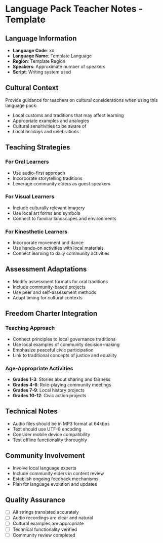 # Language Pack Teacher Notes - Template

## Language Information
- **Language Code**: xx
- **Language Name**: Template Language
- **Region**: Template Region
- **Speakers**: Approximate number of speakers
- **Script**: Writing system used

## Cultural Context
Provide guidance for teachers on cultural considerations when using this language pack:

- Local customs and traditions that may affect learning
- Appropriate examples and analogies
- Cultural sensitivities to be aware of
- Local holidays and celebrations

## Teaching Strategies
### For Oral Learners
- Use audio-first approach
- Incorporate storytelling traditions
- Leverage community elders as guest speakers

### For Visual Learners
- Include culturally relevant imagery
- Use local art forms and symbols
- Connect to familiar landscapes and environments

### For Kinesthetic Learners
- Incorporate movement and dance
- Use hands-on activities with local materials
- Connect learning to daily community activities

## Assessment Adaptations
- Modify assessment formats for oral traditions
- Include community-based projects
- Use peer and self-assessment methods
- Adapt timing for cultural contexts

## Freedom Charter Integration
### Teaching Approach
- Connect principles to local governance traditions
- Use local examples of community decision-making
- Emphasize peaceful civic participation
- Link to traditional concepts of justice and equality

### Age-Appropriate Activities
- **Grades 1-3**: Stories about sharing and fairness
- **Grades 4-6**: Role-playing community meetings
- **Grades 7-9**: Local history projects
- **Grades 10-12**: Civic action projects

## Technical Notes
- Audio files should be in MP3 format at 64kbps
- Text should use UTF-8 encoding
- Consider mobile device compatibility
- Test offline functionality thoroughly

## Community Involvement
- Involve local language experts
- Include community elders in content review
- Establish ongoing feedback mechanisms
- Plan for language evolution and updates

## Quality Assurance
- [ ] All strings translated accurately
- [ ] Audio recordings are clear and natural
- [ ] Cultural examples are appropriate
- [ ] Technical functionality verified
- [ ] Community review completed